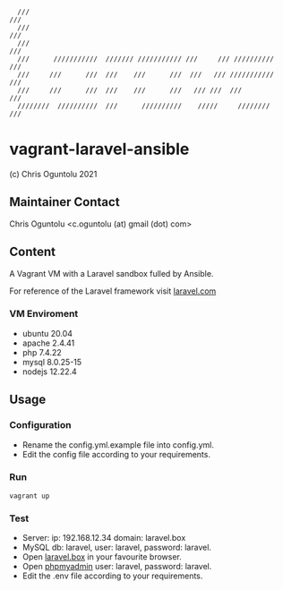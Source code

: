 
      ///                                                               ///     
      ///                                                               ///     
      ///                                                               ///     
      ///      ///////////  /////// /////////// ///     /// //////////  ///     
      ///     ///      ///  ///    ///      ///  ///   /// ///////////  ///     
      ///     ///      ///  ///    ///      ///   /// ///  ///          ///     
      ////////  //////////  ///      //////////    /////     ////////   ///     

# vagrant-laravel-ansible
 (c) Chris Oguntolu 2021

## Maintainer Contact
Chris Oguntolu <c.oguntolu (at) gmail (dot) com>

## Content
A Vagrant VM with a Laravel sandbox fulled by Ansible.

For reference of the Laravel framework visit [laravel.com](https://laravel.com/)

### VM Enviroment
* ubuntu 20.04
* apache 2.4.41
* php 7.4.22
* mysql 8.0.25-15
* nodejs 12.22.4

## Usage

### Configuration
* Rename the config.yml.example file into config.yml.
* Edit the config file according to your requirements.

### Run
```
vagrant up
```

### Test
* Server: ip: 192.168.12.34 domain: laravel.box
* MySQL db: laravel, user: laravel, password: laravel.
* Open [laravel.box](http://laravel.box) in your favourite browser.
* Open [phpmyadmin](http://laravel.box/phpmyadmin) user: laravel, password: laravel.
* Edit the .env file according to your requirements.
